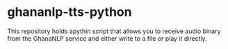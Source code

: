 # ghananlp-tts-python
This repository holds apythin script that allows you to receive audio binary from the GhanaNLP service and either write to a file or play it directly.
